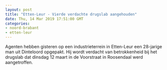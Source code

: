 ```yaml
---
layout: post
title: "Etten-Leur - Vierde verdachte drugslab aangehouden"
date: Thu, 14 Mar 2019 17:51:00 GMT
categories: 
- noord-brabant 
- etten-leur 
---
```


Agenten hebben gisteren op een industrieterrein in Etten-Leur een 28-jarige man uit Dinteloord opgepakt. Hij wordt verdacht van betrokkenheid bij het drugslab dat dinsdag 12 maart in de Voorstraat in Roosendaal werd aangetroffen.
